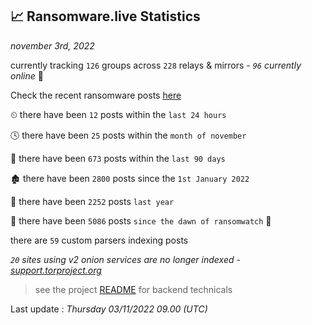 
## 📈 Ransomware.live Statistics
_november 3rd, 2022_

currently tracking `126` groups across `228` relays & mirrors - _`96` currently online_ 📡

Check the recent ransomware posts [here](https://www.ransomware.live/#/recentposts)


⏲ there have been `12` posts within the `last 24 hours`

🕓 there have been `25` posts within the `month of november`

📅 there have been `673` posts within the `last 90 days`

🏚 there have been `2800` posts since the `1st January 2022`

🚀 there have been `2252` posts `last year`

🦕 there have been `5086` posts `since the dawn of ransomwatch` 🐣

there are `59` custom parsers indexing posts

_`20` sites using v2 onion services are no longer indexed - [support.torproject.org](https://support.torproject.org/onionservices/v2-deprecation/)_

> see the project [README](https://github.com/jmousqueton/ransomwatch#readme) for backend technicals



Last update : _Thursday 03/11/2022 09.00 (UTC)_

